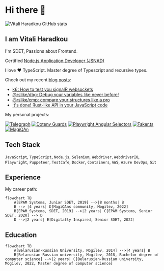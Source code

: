 # Hi there 👋

![Vitali Haradkou GitHub stats](https://github-readme-stats.vercel.app/api?username=vitalics&show_icons=true&theme=vue)

## I am Vitali Haradkou

I'm SDET, Passions about Frontend.

Certified [Node.js Application Developer (JSNAD)](https://www.credly.com/badges/b0b8301c-faf3-4048-9b2f-e459db219878/linked_in_profile)

I love ❤️ TypeScript. Master degree of Typescript and recursive types.

Check out my recent [blog posts](https://blog-vitaliharadkou.vercel.app/blog/):

- [k6: How to test you signalR websockets](https://blog-vitaliharadkou.vercel.app/blog/09-k6-websocket)
- [@rslike/dbg: Debug your variables like never before!](https://blog-vitaliharadkou.vercel.app/blog/08-rslike-dbg)
- [@rslike/cmp: compare your structures like a pro](https://blog-vitaliharadkou.vercel.app/blog/07-rslike-cmp)
- [It's done! Rust-like API in your JavaScript code](https://blog-vitaliharadkou.vercel.app/blog/06-rslike)

My personal projects:

[![Telegraph](https://github-readme-stats.vercel.app/api/pin/?username=vitalics&repo=telegraph)](https://github.com/vitalics/dotenv-guards)
[![Dotenv Guards](https://github-readme-stats.vercel.app/api/pin/?username=vitalics&repo=dotenv-guards)](https://github.com/vitalics/dotenv-guards)
[![Playwright Angular Selectors](https://github-readme-stats.vercel.app/api/pin/?username=vitalics&repo=playwright-angular-selectors)](https://github.com/vitalics/playwright-angular-selectors)
[![Faker.ts](https://github-readme-stats.vercel.app/api/pin/?username=vitalics&repo=faker.ts)](https://github.com/vitalics/faker.ts)
[![MagiQAn](https://github-readme-stats.vercel.app/api/pin/?username=vitalics&repo=magiqan)](https://github.com/vitalics/magiqan)

## Tech Stack

`JavaScript`, `TypeScript`, `Node.js`, `Selenium`, `Webdriver`, `WebdriverIO`, `Playwright`, `Puppeteer`, `TestCafe`, `Docker`, `Containers`, `AWS`, `Azure DevOps`, `Git`

## Experience

My career path:

```mermaid
flowchart TB
    A[EPAM Systems, Junior SDET, 2019] -->|8 months| B
    B --> |4 years| D[MagiQAns community, Mogilev, 2022]
    B[EPAM Systems, SDET, 2019] -->|2 years| C[EPAM Systems, Senior SDET, 2020] --> D
    D -->|2 years| E[Digitally Inspired, Senior SDET, 2022]
```

## Education

```mermaid
flowchart TB
    A[Belarusian-Russian University, Mogilev, 2014] -->|4 years| B
    B[Belarusian-Russian university, Mogilev, 2018, Bachelor degree of computer science] -->|2 years| C[Belarusian-Russian university, Mogilev, 2022, Master degree of computer science]
```
